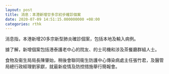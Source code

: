 ```yaml
---
layout: post
title: 消息：本港新增廿多宗初步確診個案
date: 2020-07-09 14:51:15.000000000 +08:00
categories: rthk
---
```


消息指，本港新增20多宗新型肺炎確診個案，包括本地及輸入病例。

據了解，新增個案包括港泰護老中心的院友、的士司機和涉及茶餐廳群組人士。

食物及衞生局局長陳肇始，稍後會聯同衞生防護中心傳染病處主任張竹君，及醫管局總行政經理劉家獻，就最新疫情及防控措施舉行簡報會。
